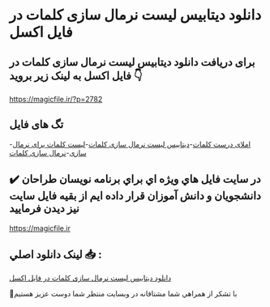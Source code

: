 # دانلود دیتابیس لیست نرمال سازی کلمات در فایل اکسل

## برای دریافت دانلود دیتابیس لیست نرمال سازی کلمات در فایل اکسل به لینک زیر بروید 👇

https://magicfile.ir/?p=2782

## تگ های فایل

-[املای درست کلمات](https://magicfile.ir/product/%d8%af%db%8c%d8%aa%d8%a7%d8%a8%db%8c%d8%b3-%d9%84%db%8c%d8%b3%d8%aa-%d9%86%d8%b1%d9%85%d8%a7%d9%84-%d8%b3%d8%a7%d8%b2%db%8c-%da%a9%d9%84%d9%85%d8%a7%d8%aa-%d8%af%d8%b1-%d9%81%d8%a7%db%8c%d9%84-%d8%a7%da%a9%d8%b3%d9%84/)-[دیتابیس لیست نرمال سازی کلمات](https://magicfile.ir/product/%d8%af%db%8c%d8%aa%d8%a7%d8%a8%db%8c%d8%b3-%d9%84%db%8c%d8%b3%d8%aa-%d9%86%d8%b1%d9%85%d8%a7%d9%84-%d8%b3%d8%a7%d8%b2%db%8c-%da%a9%d9%84%d9%85%d8%a7%d8%aa-%d8%af%d8%b1-%d9%81%d8%a7%db%8c%d9%84-%d8%a7%da%a9%d8%b3%d9%84/)-[لیست کلمات برای نرمال سازی](https://magicfile.ir/product/%d8%af%db%8c%d8%aa%d8%a7%d8%a8%db%8c%d8%b3-%d9%84%db%8c%d8%b3%d8%aa-%d9%86%d8%b1%d9%85%d8%a7%d9%84-%d8%b3%d8%a7%d8%b2%db%8c-%da%a9%d9%84%d9%85%d8%a7%d8%aa-%d8%af%d8%b1-%d9%81%d8%a7%db%8c%d9%84-%d8%a7%da%a9%d8%b3%d9%84/)-[نرمال سازی کلمات](https://magicfile.ir/product/%d8%af%db%8c%d8%aa%d8%a7%d8%a8%db%8c%d8%b3-%d9%84%db%8c%d8%b3%d8%aa-%d9%86%d8%b1%d9%85%d8%a7%d9%84-%d8%b3%d8%a7%d8%b2%db%8c-%da%a9%d9%84%d9%85%d8%a7%d8%aa-%d8%af%d8%b1-%d9%81%d8%a7%db%8c%d9%84-%d8%a7%da%a9%d8%b3%d9%84/)

## ✔️ در سايت فايل هاي ويژه اي براي برنامه نويسان طراحان دانشجويان و دانش آموزان قرار داده ايم از بقيه فايل سايت نيز ديدن فرماييد

https://magicfile.ir


## لينک دانلود اصلي 📥 :

[دانلود دیتابیس لیست نرمال سازی کلمات در فایل اکسل](https://magicfile.ir/product/%d8%af%db%8c%d8%aa%d8%a7%d8%a8%db%8c%d8%b3-%d9%84%db%8c%d8%b3%d8%aa-%d9%86%d8%b1%d9%85%d8%a7%d9%84-%d8%b3%d8%a7%d8%b2%db%8c-%da%a9%d9%84%d9%85%d8%a7%d8%aa-%d8%af%d8%b1-%d9%81%d8%a7%db%8c%d9%84-%d8%a7%da%a9%d8%b3%d9%84/) 


🙏با تشکر از همراهي شما مشتاقانه در وبسایت منتظر شما دوست عزیز هستیم

